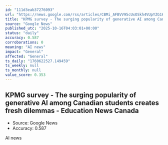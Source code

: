```yaml
---
id: "111d3eab37276093"
url: "https://news.google.com/rss/articles/CBMi_AFBVV95cUxOSkh4VUpYZG1HemlPN0ViVzZOdmVQd0lpMzMtUlBpSy0wSm03cFVQVGU1YnVjUnV1cEx0aDJVVlNMN0hhc2M2Qm9UeHg0ejhtekdoc3NCNmZNaV91VWtzOWM4T2toaUFvdTRZQi1LdUZSX0Z0ZHVGQUttRlFvR1V6N3ota1ltZ193MktOa2M5OTlOV1djSjcxSFd6Y3B2SHFFaEI5ZVU4TUJ3enZoLUU4Qi1VTXZOV0YtSjV2WVRtUFlUNGJ3SzA2dVU2c2p1cTNOcVMxZUZPQmg5YkxVbWk0cTc2TXM0Q1dvem1QRHFCME5hZ0xmR0FQLWQ1cF8?oc=5"
title: "KPMG survey - The surging popularity of generative AI among Canadian students creates fresh dilemmas - Education News Canada"
source: "Google News"
published_utc: "2025-10-16T04:03:01+00:00"
status: "daily"
accuracy: 0.587
corroborations: 0
meaning: "AI news"
impact: "General"
affected: "General"
ts_daily: "1760622527.149459"
ts_weekly: null
ts_monthly: null
value_score: 0.353
---
```

## KPMG survey - The surging popularity of generative AI among Canadian students creates fresh dilemmas - Education News Canada

- Source: Google News
- Accuracy: 0.587

AI news
